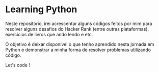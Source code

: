 # Learning Python

Neste repositório, irei acrescentar alguns códigos feitos por mim para resolver alguns desafios do Hacker Rank (entre outras plataformas), exercícios de livros que ando lendo e etc.

O objetivo é deixar disponível o que tenho aprendido nesta jornada em Python e demonstrar a minha forma de resolver problemas utilizando código.

Let's code !
